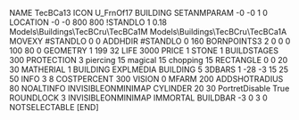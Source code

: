 NAME TecBCa13
ICON U_FrnOf17
BUILDING
SETANMPARAM -0 -0 1 0
LOCATION -0 -0 800 800
!STANDLO      1 0.18 Models\Buildings\TecBCru\TecBCa1M Models\Buildings\TecBCru\TecBCa1A
MOVEXY #STANDLO   0 0
ADDHDIR #STANDLO 0 160
BORNPOINTS3 2 0 0 0 100 80 0
GEOMETRY 1 199 32
LIFE     3000
PRICE 1 STONE 1
BUILDSTAGES 300
PROTECTION 3 piercing 15 magical 15 chopping 15
RECTANGLE    0 0 20 30
MATHERIAL 1 BUILDING
EXPLMEDIA BUILDING 5
3DBARS 1 -28 -3 15 25 50
INFO 3 8
COSTPERCENT 300
VISION 0
MFARM 200
ADDSHOTRADIUS 80
NOALTINFO
INVISIBLEONMINIMAP
CYLINDER 20 30
PortretDisable True
ROUNDLOCK 3
INVISIBLEONMINIMAP
IMMORTAL
BUILDBAR -3 0 3 0
NOTSELECTABLE
[END]
